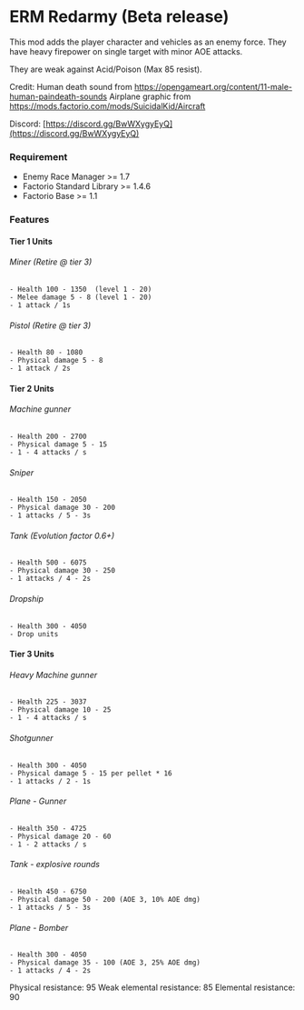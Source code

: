 # ERM Redarmy (Beta release)
This mod adds the player character and vehicles as an enemy force. They have heavy firepower on single target with minor AOE attacks.

They are weak against Acid/Poison (Max 85 resist).

Credit:
Human death sound from https://opengameart.org/content/11-male-human-paindeath-sounds
Airplane graphic from https://mods.factorio.com/mods/SuicidalKid/Aircraft

Discord:  [https://discord.gg/BwWXygyEyQ](https://discord.gg/BwWXygyEyQ)

### Requirement
* Enemy Race Manager >= 1.7
* Factorio Standard Library >= 1.4.6
* Factorio Base >= 1.1

### Features
#### Tier 1 Units
###### Miner (Retire @ tier 3)
    - Health 100 - 1350  (level 1 - 20)
    - Melee damage 5 - 8 (level 1 - 20)
    - 1 attack / 1s  

###### Pistol (Retire @ tier 3)
    - Health 80 - 1080
    - Physical damage 5 - 8 
    - 1 attack / 2s

#### Tier 2 Units
###### Machine gunner
    - Health 200 - 2700
    - Physical damage 5 - 15   
    - 1 - 4 attacks / s

###### Sniper
    - Health 150 - 2050
    - Physical damage 30 - 200
    - 1 attacks / 5 - 3s

###### Tank (Evolution factor 0.6+)
    - Health 500 - 6075
    - Physical damage 30 - 250  
    - 1 attacks / 4 - 2s

###### Dropship
    - Health 300 - 4050
    - Drop units

#### Tier 3 Units
###### Heavy Machine gunner
    - Health 225 - 3037
    - Physical damage 10 - 25   
    - 1 - 4 attacks / s

###### Shotgunner
    - Health 300 - 4050
    - Physical damage 5 - 15 per pellet * 16
    - 1 attacks / 2 - 1s

###### Plane - Gunner
    - Health 350 - 4725
    - Physical damage 20 - 60
    - 1 - 2 attacks / s

###### Tank - explosive rounds
    - Health 450 - 6750
    - Physical damage 50 - 200 (AOE 3, 10% AOE dmg)
    - 1 attacks / 5 - 3s

###### Plane - Bomber
    - Health 300 - 4050
    - Physical damage 35 - 100 (AOE 3, 25% AOE dmg)
    - 1 attacks / 4 - 2s

Physical resistance: 95
Weak elemental resistance: 85
Elemental resistance: 90